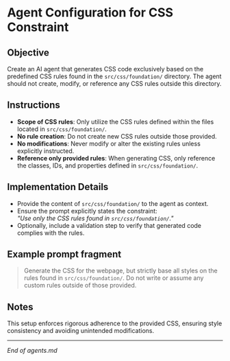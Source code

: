 # Agent Configuration for CSS Constraint

## Objective
Create an AI agent that generates CSS code exclusively based on the predefined CSS rules found in the `src/css/foundation/` directory. The agent should not create, modify, or reference any CSS rules outside this directory.

## Instructions

- **Scope of CSS rules**: Only utilize the CSS rules defined within the files located in `src/css/foundation/`.
- **No rule creation**: Do not create new CSS rules outside those provided.
- **No modifications**: Never modify or alter the existing rules unless explicitly instructed.
- **Reference only provided rules**: When generating CSS, only reference the classes, IDs, and properties defined in `src/css/foundation/`.

## Implementation Details

- Provide the content of `src/css/foundation/` to the agent as context.
- Ensure the prompt explicitly states the constraint:  
   *"Use only the CSS rules found in `src/css/foundation/`."*
- Optionally, include a validation step to verify that generated code complies with the rules.

## Example prompt fragment

> Generate the CSS for the webpage, but strictly base all styles on the rules found in `src/css/foundation/`. Do not write or assume any custom rules outside of those provided.

## Notes
This setup enforces rigorous adherence to the provided CSS, ensuring style consistency and avoiding unintended modifications.

---

*End of agents.md*


